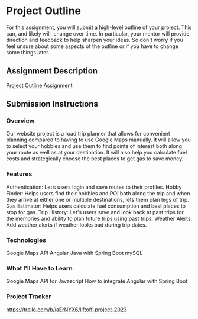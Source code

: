 # Project Outline
For this assignment, you will submit a high-level outline of your project. This can, and likely will, change over time. In particular, your mentor will provide direction and feedback to help sharpen your ideas. So don't worry if you feel unsure about some aspects of the outline or if you have to change some things later.

## Assignment Description
[Project Outline Assignment](https://education.launchcode.org/liftoff/modules/assignments/project-outline)

## Submission Instructions

### Overview
Our website project is a road trip planner that allows for convenient planning compared to having to use Google Maps manually. It will allow you to select your hobbies and use them to find points of interest both along your route as well as at your destination. It will also help you calculate fuel costs and strategically choose the best places to get gas to save money.

### Features
Authentication: Let’s users login and save routes to their profiles. 
Hobby Finder: Helps users find their hobbies and POI both along the trip and when they arrive at either one or multiple destinations, lets them plan legs of trip.
Gas Estimator: Helps users calculate fuel consumption and best places to stop for gas.
Trip History: Let's users save and look back at past trips for the memories and ability to plan future trips using past trips.
Weather Alerts: Add weather alerts if weather looks bad during trip dates.

### Technologies
Google Maps API
Angular
Java with Spring Boot
mySQL

### What I'll Have to Learn
Google Maps API for Javascript
How to integrate Angular with Spring Boot

### Project Tracker
https://trello.com/b/iaErNYX6/liftoff-project-2023
